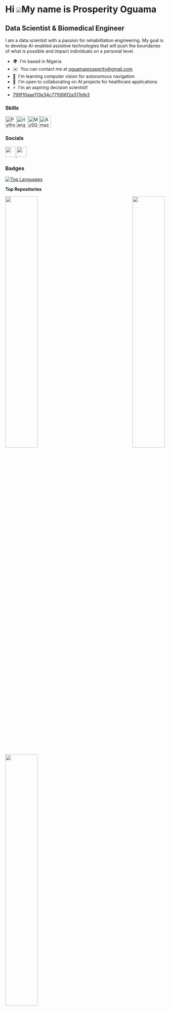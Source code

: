 Hi ![](https://user-images.githubusercontent.com/18350557/176309783-0785949b-9127-417c-8b55-ab5a4333674e.gif)My name is Prosperity Oguama
=========================================================================================================================================

Data Scientist & Biomedical Engineer
------------------------------------

I am a data scientist with a passion for rehabilitation engineering. My goal is to develop AI-enabled assistive technologies that will push the boundaries of what is possible and impact individuals on a personal level.

* 🌍  I'm based in Nigeria
* ✉️  You can contact me at [oguamaprosperity@gmail.com](mailto:oguamaprosperity@gmail.com)
* 🧠  I'm learning computer vision for autonomous navigation
* 🤝  I'm open to collaborating on AI projects for healthcare applications
* ⚡  I'm an aspiring decision scientist!
* [799f10aae113e34c771066f2a317efe3](https://github.com/Oguama77/Oguama77/assets/97944168/c3f6fd6d-bf65-4010-91b4-557ffca043f2)


### Skills


<p align="left">
<a href="https://www.python.org/" target="_blank" rel="noreferrer"><img src="https://raw.githubusercontent.com/danielcranney/readme-generator/main/public/icons/skills/python-colored.svg" width="36" height="36" alt="Python" /></a><a href="https://www.r-project.org/" target="_blank" rel="noreferrer"><img src="https://raw.githubusercontent.com/danielcranney/readme-generator/main/public/icons/skills/rlang-colored.svg" width="36" height="36" alt="rlang" /></a><a href="https://www.mysql.com/" target="_blank" rel="noreferrer"><img src="https://raw.githubusercontent.com/danielcranney/readme-generator/main/public/icons/skills/mysql-colored.svg" width="36" height="36" alt="MySQL" /></a><a href="https://aws.amazon.com" target="_blank" rel="noreferrer"><img src="https://raw.githubusercontent.com/danielcranney/readme-generator/main/public/icons/skills/aws-colored.svg" width="36" height="36" alt="Amazon Web Services" /></a>
</p>


### Socials

<p align="left"> <a href="https://www.github.com/Oguama77" target="_blank" rel="noreferrer"> <picture> <source media="(prefers-color-scheme: dark)" srcset="https://raw.githubusercontent.com/danielcranney/readme-generator/main/public/icons/socials/github-dark.svg" /> <source media="(prefers-color-scheme: light)" srcset="https://raw.githubusercontent.com/danielcranney/readme-generator/main/public/icons/socials/github.svg" /> <img src="https://raw.githubusercontent.com/danielcranney/readme-generator/main/public/icons/socials/github.svg" width="32" height="32" /> </picture> </a> <a href="https://www.linkedin.com/in/prosperity-oguama" target="_blank" rel="noreferrer"> <picture> <source media="(prefers-color-scheme: dark)" srcset="https://raw.githubusercontent.com/danielcranney/readme-generator/main/public/icons/socials/linkedin-dark.svg" /> <source media="(prefers-color-scheme: light)" srcset="https://raw.githubusercontent.com/danielcranney/readme-generator/main/public/icons/socials/linkedin.svg" /> <img src="https://raw.githubusercontent.com/danielcranney/readme-generator/main/public/icons/socials/linkedin.svg" width="32" height="32" /> </picture> </a></p>

### Badges

<a href="https://github.com/Oguama77" align="left"><img src="https://github-readme-stats.vercel.app/api/top-langs/?username=Oguama77&langs_count=10&title_color=0891b2&text_color=ffffff&icon_color=0891b2&bg_color=1c1917&hide_border=true&locale=en&custom_title=Top%20%Languages" alt="Top Languages" /></a>

<b>Top Repositories</b>

<div width="100%" align="center"><a href="https://github.com/Oguama77/Brain-Tumour-Detection-and-Segmentation-Device" align="left"><img align="left" width="45%" src="https://github-readme-stats.vercel.app/api/pin/?username=Oguama77&repo=Brain-Tumour-Detection-and-Segmentation-Device&title_color=0891b2&text_color=ffffff&icon_color=0891b2&bg_color=1c1917&hide_border=true&locale=en" /></a><a href="https://github.com/Oguama77/Nigeria-COVID-19-Data-Analysis-With-Python" align="right"><img align="right" width="45%" src="https://github-readme-stats.vercel.app/api/pin/?username=Oguama77&repo=Nigeria-COVID-19-Data-Analysis-With-Python&title_color=0891b2&text_color=ffffff&icon_color=0891b2&bg_color=1c1917&hide_border=true&locale=en" /></a></div><br /><br /><br /><br /><br /><br /><br />

<br /><br /><br /><br /><br />

<div width="100%" align="center"><a href="https://github.com/Oguama77/CD0387-deep-learning-topics-within-computer-vision-nlp-project-starter" align="left"><img align="left" width="45%" src="https://github-readme-stats.vercel.app/api/pin/?username=Oguama77&repo=CD0387-deep-learning-topics-within-computer-vision-nlp-project-starter&title_color=0891b2&text_color=ffffff&icon_color=0891b2&bg_color=1c1917&hide_border=true&locale=en" /></a></div>

